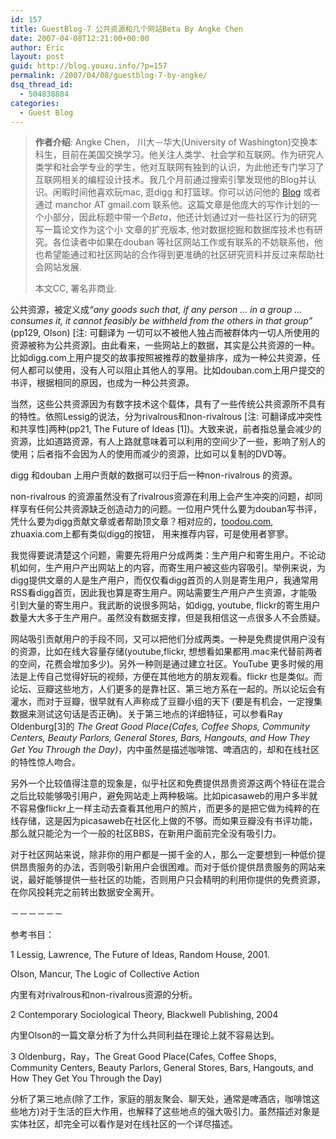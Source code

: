 ```yaml
---
id: 157
title: GuestBlog-7 公共资源和几个网站Beta By Angke Chen
date: 2007-04-08T12:21:00+00:00
author: Eric
layout: post
guid: http://blog.youxu.info/?p=157
permalink: /2007/04/08/guestblog-7-by-angke/
dsq_thread_id:
  - 504838884
categories:
  - Guest Blog
---
```

> **作者介绍**: Angke Chen， 川大－华大(University of Washington)交换本科生，目前在美国交换学习。他关注人类学、社会学和互联网。作为研究人类学和社会学专业的学生，他对互联网有独到的认识，为此他还专门学习了互联网相关的编程设计技术。我几个月前通过搜索引擎发现他的Blog并认识。闲暇时间他喜欢玩mac, 逛digg 和打篮球。你可以访问他的 [Blog](http://weblog.ankhchen.com/) 或者通过 manchor AT gmail.com 联系他。这篇文章是他庞大的写作计划的一个小部分，因此标题中带一个<span style="font-style: italic">Beta</span>，他还计划通过对一些社区行为的研究写一篇论文作为这个小 文章的扩充版本, 他对数据挖掘和数据库技术也有研究。各位读者中如果在douban 等社区网站工作或有联系的不妨联系他，他也希望能通过和社区网站的合作得到更准确的社区研究资料并反过来帮助社会网站发展.
> 
> 本文CC, 署名非商业.
  
> 

公共资源，被定义成<span style="font-style: italic">&#8220;any goods such that, if any person &#8230; in a group &#8230; consumes it, it cannot feasibly be withheld from the others in that group&#8221; </span>(pp129, Olson) [注: 可翻译为 一切可以不被他人独占而被群体内一切人所使用的资源被称为公共资源]。由此看来，一些网站上的数据，其实是公共资源的一种。比如digg.com上用户提交的故事按照被推荐的数量排序，成为一种公共资源，任何人都可以使用，没有人可以阻止其他人的享用。比如douban.com上用户提交的书评，根据相同的原因，也成为一种公共资源。

当然，这些公共资源因为有数字技术这个载体，具有了一些传统公共资源所不具有的特性。依照Lessig的说法，分为rivalrous和non-rivalrous [注: 可翻译成冲突性和共享性]两种(pp21, The Future of Ideas [1])。大致来说，前者指总量会减少的资源，比如道路资源，有人上路就意味着可以利用的空间少了一些，影响了别人的使用；后者指不会因为人的使用而减少的资源，比如可以复制的DVD等。
  
digg 和douban 上用户贡献的数据可以归于后一种non-rivalrous 的资源。

non-rivalrous 的资源虽然没有了rivalrous资源在利用上会产生冲突的问题，却同样享有任何公共资源缺乏创造动力的问题。一位用户凭什么要为douban写书评，凭什么要为digg贡献文章或者帮助顶文章？相对应的，[toodou.com](http://toodou.com), zhuaxia.com上都有类似digg的按钮， 用来推荐内容，可是使用者寥寥。

我觉得要说清楚这个问题，需要先将用户分成两类：生产用户和寄生用户。不论动机如何，生产用户产出网站上的内容，而寄生用户被这些内容吸引。举例来说，为digg提供文章的人是生产用户，而仅仅看digg首页的人则是寄生用户，我通常用RSS看digg首页，因此我也算是寄生用户。网站需要生产用户产生资源，才能吸引到大量的寄生用户。我武断的说很多网站，如digg, youtube, flickr的寄生用户数量大大多于生产用户。虽然没有数据支撑，但是我相信这一点很多人不会质疑。

网站吸引贡献用户的手段不同，又可以把他们分成两类。一种是免费提供用户没有的资源，比如在线大容量存储(youtube,flickr, 想想看如果都用.mac来代替前两者的空间，花费会增加多少)。另外一种则是通过建立社区。YouTube 更多时候的用法是上传自己觉得好玩的视频，方便在其他地方的朋友观看。flickr 也是类似。而论坛、豆瓣这些地方，人们更多的是靠社区、第三地方系在一起的。所以论坛会有灌水，而对于豆瓣，很早就有人声称成了豆瓣小组的天下 (要是有机会，一定搜集数据来测试这句话是否正确)。关于第三地点的详细特征，可以参看Ray Oldenburg[3]的 <span style="font-style: italic">The Great Good Place(Cafes, Coffee Shops, Community Centers, Beauty Parlors, General Stores, Bars, Hangouts, and How They Get You Through the Day)</span>，内中虽然是描述咖啡馆、啤酒店的，却和在线社区的特性惊人吻合。

另外一个比较值得注意的现象是，似乎社区和免费提供昂贵资源这两个特征在混合之后比较能够吸引用户，避免网站走上两种极端。比如picasaweb的用户多半就不容易像flickr上一样主动去查看其他用户的照片，而更多的是把它做为纯粹的在线存储，这是因为picasaweb在社区化上做的不够。而如果豆瓣没有书评功能，那么就只能沦为一个一般的社区BBS，在新用户面前完全没有吸引力。

对于社区网站来说，除非你的用户都是一掷千金的人，那么一定要想到一种低价提供昂贵服务的办法，否则吸引新用户会很困难。而对于低价提供昂贵服务的网站来说，最好能够提供一些社区的功能，否则用户只会精明的利用你提供的免费资源，在你风投耗完之前转出数据安全离开。

－－－－－－
  
参考书目：
  
1 Lessig, Lawrence, The Future of Ideas, Random House, 2001.
  
Olson, Mancur, The Logic of Collective Action
  
内里有对rivalrous和non-rivalrous资源的分析。

2 Contemporary Sociological Theory, Blackwell Publishing, 2004
  
内里Olson的一篇文章分析了为什么共同利益在理论上就不容易达到。

3 Oldenburg，Ray，The Great Good Place(Cafes, Coffee Shops, Community Centers, Beauty Parlors, General Stores, Bars, Hangouts, and How They Get You Through the Day)
  
分析了第三地点(除了工作，家庭的朋友聚会、聊天处，通常是啤酒店，咖啡馆这些地方)对于生活的巨大作用，也解释了这些地点的强大吸引力。虽然描述对象是实体社区，却完全可以看作是对在线社区的一个详尽描述。
